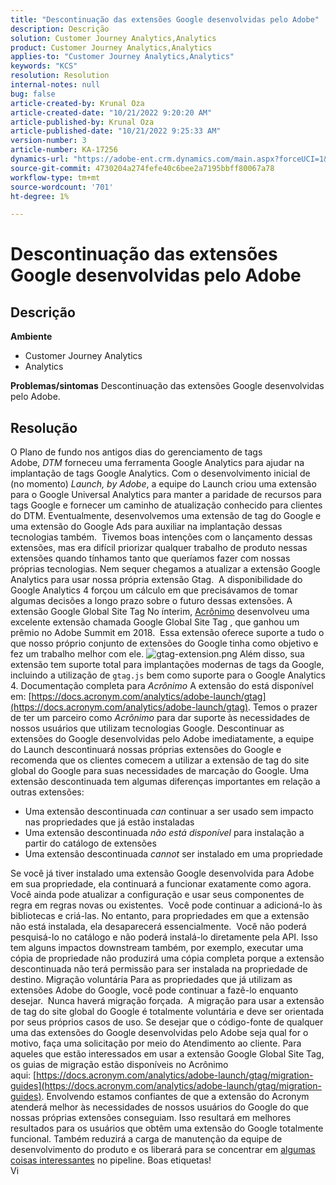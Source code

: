 ```yaml
---
title: "Descontinuação das extensões Google desenvolvidas pelo Adobe"
description: Descrição
solution: Customer Journey Analytics,Analytics
product: Customer Journey Analytics,Analytics
applies-to: "Customer Journey Analytics,Analytics"
keywords: "KCS"
resolution: Resolution
internal-notes: null
bug: false
article-created-by: Krunal Oza
article-created-date: "10/21/2022 9:20:20 AM"
article-published-by: Krunal Oza
article-published-date: "10/21/2022 9:25:33 AM"
version-number: 3
article-number: KA-17256
dynamics-url: "https://adobe-ent.crm.dynamics.com/main.aspx?forceUCI=1&pagetype=entityrecord&etn=knowledgearticle&id=98c25394-2151-ed11-bba2-0022480867fb"
source-git-commit: 4730204a274fefe40c6bee2a7195bbff80067a78
workflow-type: tm+mt
source-wordcount: '701'
ht-degree: 1%

---
```


# Descontinuação das extensões Google desenvolvidas pelo Adobe

## Descrição

<b>Ambiente</b>
- Customer Journey Analytics
- Analytics



<b>Problemas/sintomas</b>
Descontinuação das extensões Google desenvolvidas pelo Adobe.


## Resolução

O Plano de fundo nos antigos dias do gerenciamento de tags Adobe, *DTM* forneceu uma ferramenta Google Analytics para ajudar na implantação de tags Google Analytics.
Com o desenvolvimento inicial de (no momento) *Launch, by Adobe*, a equipe do Launch criou uma extensão para o Google Universal Analytics para manter a paridade de recursos para tags Google e fornecer um caminho de atualização conhecido para clientes do DTM.
Eventualmente, desenvolvemos uma extensão de tag do Google e uma extensão do Google Ads para auxiliar na implantação dessas tecnologias também.  Tivemos boas intenções com o lançamento dessas extensões, mas era difícil priorizar qualquer trabalho de produto nessas extensões quando tínhamos tanto que queríamos fazer com nossas próprias tecnologias. Nem sequer chegamos a atualizar a extensão Google Analytics para usar nossa própria extensão Gtag. 
A disponibilidade do Google Analytics 4 forçou um cálculo em que precisávamos de tomar algumas decisões a longo prazo sobre o futuro dessas extensões.
A extensão Google Global Site Tag No ínterim, [Acrônimo](https://www.acronym.com/) desenvolveu uma excelente extensão chamada Google Global Site Tag , que ganhou um prêmio no Adobe Summit em 2018.  Essa extensão oferece suporte a tudo o que nosso próprio conjunto de extensões do Google tinha como objetivo e fez um trabalho melhor com ele.
![gtag-extension.png](https://experienceleaguecommunities.adobe.com/t5/image/serverpage/image-id/32446iD3F68A3559E15F49/image-size/large?v=v2&amp;amp;px=999 "gtag-extension.png")
Além disso, sua extensão tem suporte total para implantações modernas de tags da Google, incluindo a utilização de `gtag.js` bem como suporte para o Google Analytics 4.
Documentação completa para *Acrônimo* A extensão do está disponível em: [https://docs.acronym.com/analytics/adobe-launch/gtag](https://docs.acronym.com/analytics/adobe-launch/gtag).
Temos o prazer de ter um parceiro como *Acrônimo* para dar suporte às necessidades de nossos usuários que utilizam tecnologias Google.
Descontinuar as extensões do Google desenvolvidas pelo Adobe imediatamente, a equipe do Launch descontinuará nossas próprias extensões do Google e recomenda que os clientes comecem a utilizar a extensão de tag do site global do Google para suas necessidades de marcação do Google.
Uma extensão descontinuada tem algumas diferenças importantes em relação a outras extensões:
- Uma extensão descontinuada *can* continuar a ser usado sem impacto nas propriedades que já estão instaladas
- Uma extensão descontinuada *não está disponível* para instalação a partir do catálogo de extensões
- Uma extensão descontinuada *cannot* ser instalado em uma propriedade

Se você já tiver instalado uma extensão Google desenvolvida para Adobe em sua propriedade, ela continuará a funcionar exatamente como agora.  Você ainda pode atualizar a configuração e usar seus componentes de regra em regras novas ou existentes.  Você pode continuar a adicioná-lo às bibliotecas e criá-las.
No entanto, para propriedades em que a extensão não está instalada, ela desaparecerá essencialmente.  Você não poderá pesquisá-lo no catálogo e não poderá instalá-lo diretamente pela API.
Isso tem alguns impactos downstream também, por exemplo, executar uma cópia de propriedade não produzirá uma cópia completa porque a extensão descontinuada não terá permissão para ser instalada na propriedade de destino.
Migração voluntária Para as propriedades que já utilizam as extensões Adobe do Google, você pode continuar a fazê-lo enquanto desejar.  Nunca haverá migração forçada.  A migração para usar a extensão de tag do site global do Google é totalmente voluntária e deve ser orientada por seus próprios casos de uso.
Se desejar que o código-fonte de qualquer uma das extensões do Google desenvolvidas pelo Adobe seja qual for o motivo, faça uma solicitação por meio do Atendimento ao cliente.
Para aqueles que estão interessados em usar a extensão Google Global Site Tag, os guias de migração estão disponíveis no Acrônimo aqui: [https://docs.acronym.com/analytics/adobe-launch/gtag/migration-guides](https://docs.acronym.com/analytics/adobe-launch/gtag/migration-guides).
Envolvendo estamos confiantes de que a extensão do Acronym atenderá melhor às necessidades de nossos usuários do Google do que nossas próprias extensões conseguiam. Isso resultará em melhores resultados para os usuários que obtêm uma extensão do Google totalmente funcional. Também reduzirá a carga de manutenção da equipe de desenvolvimento do produto e os liberará para se concentrar em [algumas coisas interessantes](https://experienceleaguecommunities.adobe.com/t5/adobe-experience-platform-launch/data-collection-roadmap/ba-p/401733) no pipeline.
Boas etiquetas!<br>Vi
